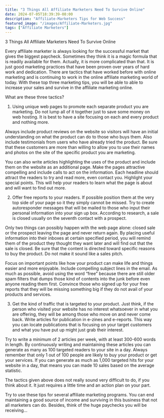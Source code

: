 ```yaml
---
title: "3 Things All Affiliate Marketers Need To Survive Online"
date: 2024-07-05T18:39:39-08:00
description: "Affiliate-Marketers Tips for Web Success"
featured_image: "/images/Affiliate-Marketers.jpg"
tags: ["Affiliate Marketers"]
---
```


3 Things All Affiliate Marketers Need To Survive Online 

Every affiliate marketer is always looking for the successful market that gives the biggest paycheck. Sometimes they think it is a magic formula that is readily available for them. Actually, it is more complicated than that. It is just good marketing practices that have been proven over years of hard work and dedication.
There are tactics that have worked before with online marketing and is continuing to work in the online affiliate marketing world of today. With these top three marketing tips, you will be able to able to increase your sales and survive in the affiliate marketing online.

What are these three tactics?

1. Using unique web pages to promote each separate product you are marketing. Do not lump all of it together just to save some money on web hosting. It is best to have a site focusing on each and every product and nothing more. 

Always include product reviews on the website so visitors will have an initial understanding on what the product can do to those who buys them. Also include testimonials from users who have already tried the product. Be sure that these customers are more than willing to allow you to use their names and photos on the site of the specific product you are marketing. 

You can also write articles highlighting the uses of the product and include them on the website as an additional page. Make the pages attractive compelling and include calls to act on the information. Each headline should attract the readers to try and read more, even contact you. Highlight your special points. This will help your readers to learn what the page is about and will want to find out more.

2. Offer free reports to your readers. If possible position them at the very top side of your page so it they simply cannot be missed. Try to create autoresponder messages that will be mailed to those who input their personal information into your sign up box. According to research, a sale is closed usually on the seventh contact with a prospect.

Only two things can possibly happen with the web page alone: closed sale or the prospect leaving the page and never return again. By placing useful information into their inboxes at certain specified period, you will remind them of the product they thought they want later and will find out that the sale is closed. Be sure that the content is directed toward specific reasons to buy the product. Do not make it sound like a sales pitch. 

Focus on important points like how your product can make life and things easier and more enjoyable. Include compelling subject lines in the email. As much as possible, avoid using the word “free” because there are still older spam filters that dumps those kind of contents into the junk before even anyone reading them first. Convince those who signed up for your free reports that they will be missing something big if they do not avail of your products and services.

3. Get the kind of traffic that is targeted to your product. Just think, if the person who visited your website has no interest whatsoever in what you are offering, they will be among those who move on and never come back. Write articles for publication in e-zines and e-reports. This way you can locate publications that is focusing on your target customers and what you have put up might just grab their interest.

Try to write a minimum of 2 articles per week, with at least 300-600 words in length. By continuously writing and maintaining these articles you can generate as many as 100 targeted readers to your site in a day. 
Always remember that only 1 out of 100 people are likely to buy your product or get your services. If you can generate as much as 1,000 targeted hits for your website in a day, that means you can made 10 sales based on the average statistic. 

The tactics given above does not really sound very difficult to do, if you think about it. It just requires a little time and an action plan on your part. 

Try to use these tips for several affiliate marketing programs. You can end maintaining a good source of income and surviving in this business that not all marketers can do. 
Besides, think of the huge paychecks you will be receiving…

